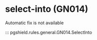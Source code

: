 # select-into (GN014)

Automatic fix is not available

::: pgshield.rules.general.GN014.SelectInto

